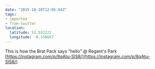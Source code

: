 ```yaml
---
date: "2015-10-10T12:05:04Z"
tags:
- imported
- from-twitter
location:
  latitude: 51.532222
  longitude: -0.156667
---
```

This is how the Brat Pack says "hello" @ Regent's Park [https://instagram.com/p/8qAtu-SIS8/](https://instagram.com/p/8qAtu-SIS8/)
